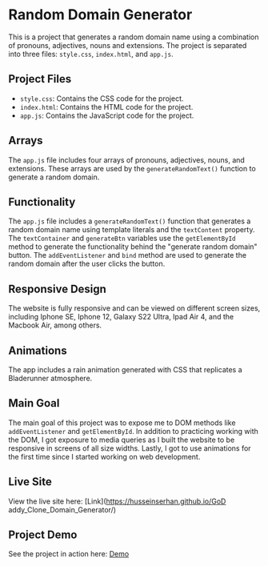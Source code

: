 # Random Domain Generator

This is a project that generates a random domain name using a combination of pronouns, adjectives, nouns and extensions. The project is separated into three files: `style.css`, `index.html`, and `app.js`.

## Project Files
- `style.css`: Contains the CSS code for the project.
- `index.html`: Contains the HTML code for the project.
- `app.js`: Contains the JavaScript code for the project.

## Arrays
The `app.js` file includes four arrays of pronouns, adjectives, nouns, and extensions. These arrays are used by the `generateRandomText()` function to generate a random domain.

## Functionality
The `app.js` file includes a `generateRandomText()` function that generates a random domain name using template literals and the `textContent` property. The `textContainer` and `generateBtn` variables use the `getElementById` method to generate the functionality behind the "generate random domain" button. The `addEventListener` and `bind` method are used to generate the random domain after the user clicks the button.

## Responsive Design
The website is fully responsive and can be viewed on different screen sizes, including Iphone SE, Iphone 12, Galaxy S22 Ultra, Ipad Air 4, and the Macbook Air, among others.

## Animations
The app includes a rain animation generated with CSS that replicates a Bladerunner atmosphere.

## Main Goal
The main goal of this project was to expose me to DOM methods like `addEventListener` and `getElementById`. In addition to practicing working with the DOM, I got exposure to media queries as I built the website to be responsive in screens of all size widths. Lastly, I got to use animations for the first time since I started working on web development.

## Live Site
View the live site here: [Link](https://husseinserhan.github.io/GoD
addy_Clone_Domain_Generator/)

## Project Demo
See the project in action here: [Demo](https://www.example.com)
